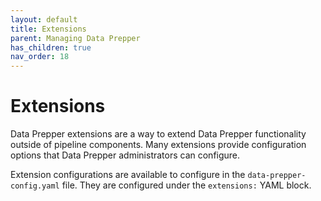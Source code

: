 ```yaml
---
layout: default
title: Extensions
parent: Managing Data Prepper
has_children: true
nav_order: 18
---
```


# Extensions

Data Prepper extensions are a way to extend Data Prepper functionality outside of pipeline components.
Many extensions provide configuration options that Data Prepper administrators can configure.

Extension configurations are available to configure in the `data-prepper-config.yaml` file.
They are configured under the `extensions:` YAML block.

